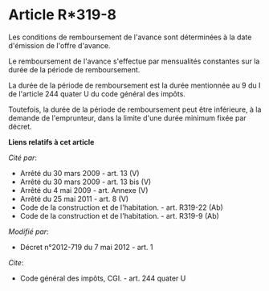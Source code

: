 # Article R*319-8

Les conditions de remboursement de l'avance sont déterminées à la date d'émission de l'offre d'avance. 

Le remboursement de l'avance s'effectue par mensualités constantes sur la durée de la période de remboursement. 

La durée de la période de remboursement est la durée mentionnée au 9 du I de l'article 244 quater U du code général des
impôts. 

Toutefois, la durée de la période de remboursement peut être inférieure, à la demande de l'emprunteur, dans la limite d'une
durée minimum fixée par décret.

**Liens relatifs à cet article**

_Cité par_:

  - Arrêté du 30 mars 2009 - art. 13 (V)
  - Arrêté du 30 mars 2009 - art. 13 bis (V)
  - Arrêté du 4 mai 2009 - art. Annexe (V)
  - Arrêté du 25 mai 2011 - art. 8 (V)
  - Code de la construction et de l'habitation. - art. R319-22 (Ab)
  - Code de la construction et de l'habitation. - art. R319-9 (Ab)

_Modifié par_:

  - Décret n°2012-719 du 7 mai 2012 - art. 1

_Cite_:

  - Code général des impôts, CGI. - art. 244 quater U
